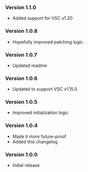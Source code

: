 ### Version 1.1.0
- Added support for VSC v1.20

### Version 1.0.8
- Hopefully improved patching logic

### Version 1.0.7
- Updated readme

### Version 1.0.6
- Updated to support VSC v1.15.0

### Version 1.0.5
- Improved initialization logic

### Version 1.0.4
- Made it more future-proof
- Added this changelog

### Version 1.0.0
- Initial release

